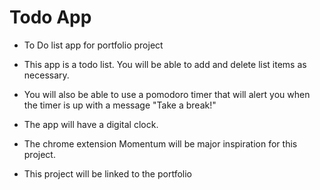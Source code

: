 # Todo App
- To Do list app for portfolio project

- This app is a todo list. You will be able to add and delete list items as necessary.
- You will also be able to use a pomodoro timer that will alert you when the timer is up with a message "Take a break!"
- The app will have a digital clock.
- The chrome extension Momentum will be major inspiration for this project.
- This project will be linked to the portfolio
